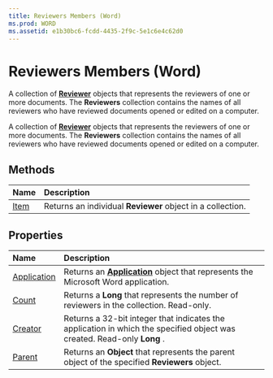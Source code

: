 ```yaml
---
title: Reviewers Members (Word)
ms.prod: WORD
ms.assetid: e1b30bc6-fcdd-4435-2f9c-5e1c6e4c62d0
---
```



# Reviewers Members (Word)
A collection of  **[Reviewer](reviewer-object-word.md)** objects that represents the reviewers of one or more documents. The **Reviewers** collection contains the names of all reviewers who have reviewed documents opened or edited on a computer.

A collection of  **[Reviewer](reviewer-object-word.md)** objects that represents the reviewers of one or more documents. The **Reviewers** collection contains the names of all reviewers who have reviewed documents opened or edited on a computer.


## Methods



|**Name**|**Description**|
|:-----|:-----|
|[Item](reviewers-item-method-word.md)|Returns an individual  **Reviewer** object in a collection.|

## Properties



|**Name**|**Description**|
|:-----|:-----|
|[Application](reviewers-application-property-word.md)|Returns an  **[Application](application-object-word.md)** object that represents the Microsoft Word application.|
|[Count](reviewers-count-property-word.md)|Returns a  **Long** that represents the number of reviewers in the collection. Read-only.|
|[Creator](reviewers-creator-property-word.md)|Returns a 32-bit integer that indicates the application in which the specified object was created. Read-only  **Long** .|
|[Parent](reviewers-parent-property-word.md)|Returns an  **Object** that represents the parent object of the specified **Reviewers** object.|

